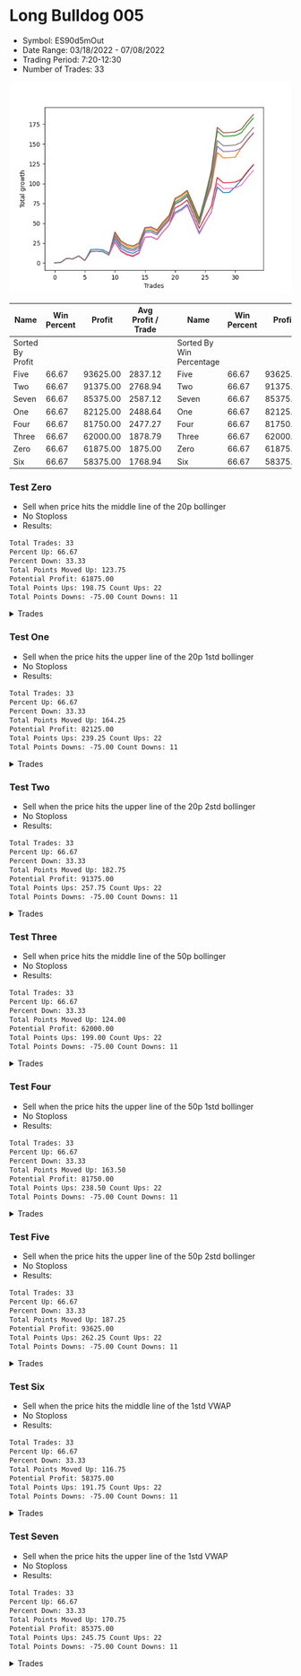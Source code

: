# Long Bulldog 005 
- Symbol: ES90d5mOut
- Date Range: 03/18/2022 - 07/08/2022
- Trading Period: 7:20-12:30
- Number of Trades: 33

![Plot](LongBulldog005ES90d5mOut.png)

| Name | Win Percent | Profit | Avg Profit / Trade |     | Name | Win Percent | Profit | Avg Profit / Trade |
| ---- | ----------- | ------ | ------------------ | --- | ---- | ----------- | ------ | ------------------ |
| Sorted By <br> Profit | | | | | Sorted By <br> Win Percentage ||||
| Five | 66.67 | 93625.00 | 2837.12 |     | Five | 66.67 | 93625.00 | 2837.12 |
| Two | 66.67 | 91375.00 | 2768.94 |     | Two | 66.67 | 91375.00 | 2768.94 |
| Seven | 66.67 | 85375.00 | 2587.12 |     | Seven | 66.67 | 85375.00 | 2587.12 |
| One | 66.67 | 82125.00 | 2488.64 |     | One | 66.67 | 82125.00 | 2488.64 |
| Four | 66.67 | 81750.00 | 2477.27 |     | Four | 66.67 | 81750.00 | 2477.27 |
| Three | 66.67 | 62000.00 | 1878.79 |     | Three | 66.67 | 62000.00 | 1878.79 |
| Zero | 66.67 | 61875.00 | 1875.00 |     | Zero | 66.67 | 61875.00 | 1875.00 |
| Six | 66.67 | 58375.00 | 1768.94 |     | Six | 66.67 | 58375.00 | 1768.94 |

### Test Zero
* Sell when price hits the middle line of the 20p bollinger
* No Stoploss
* Results:
```
Total Trades: 33
Percent Up: 66.67
Percent Down: 33.33
Total Points Moved Up: 123.75
Potential Profit: 61875.00
Total Points Ups: 198.75 Count Ups: 22
Total Points Downs: -75.00 Count Downs: 11
```

<details><summary>Trades</summary>

<code>In: 2022-03-21 10:05:00		Out: 2022-03-21 10:35:55		Total Position Time: 30:55		Total Move Up: 0.50		Total to Date: 0.50</code> <br />
<code>In: 2022-03-23 10:30:00		Out: 2022-03-23 11:00:55		Total Position Time: 30:55		Total Move Up: 5.25		Total to Date: 5.75</code> <br />
<code>In: 2022-03-23 10:45:00		Out: 2022-03-23 11:15:55		Total Position Time: 30:55		Total Move Up: -0.75		Total to Date: 5.00</code> <br />
<code>In: 2022-03-30 08:15:00		Out: 2022-03-30 08:45:55		Total Position Time: 30:55		Total Move Up: 3.75		Total to Date: 8.75</code> <br />
<code>In: 2022-03-30 12:10:00		Out: 2022-03-30 12:40:55		Total Position Time: 30:55		Total Move Up: -5.75		Total to Date: 3.00</code> <br />
<code>In: 2022-03-30 12:25:00		Out: 2022-03-30 12:46:25		Total Position Time: 21:25		Total Move Up: 13.75		Total to Date: 16.75</code> <br />
<code>In: 2022-03-31 11:20:00		Out: 2022-03-31 11:50:55		Total Position Time: 30:55		Total Move Up: 0.25		Total to Date: 17.00</code> <br />
<code>In: 2022-03-31 11:25:00		Out: 2022-03-31 11:55:55		Total Position Time: 30:55		Total Move Up: -0.50		Total to Date: 16.50</code> <br />
<code>In: 2022-04-01 09:05:00		Out: 2022-04-01 09:35:55		Total Position Time: 30:55		Total Move Up: -4.25		Total to Date: 12.25</code> <br />
<code>In: 2022-04-06 11:20:00		Out: 2022-04-06 11:32:35		Total Position Time: 12:35		Total Move Up: 17.50		Total to Date: 29.75</code> <br />
<code>In: 2022-04-12 11:00:00		Out: 2022-04-12 11:30:55		Total Position Time: 30:55		Total Move Up: -11.25		Total to Date: 18.50</code> <br />
<code>In: 2022-04-18 08:40:00		Out: 2022-04-18 09:10:55		Total Position Time: 30:55		Total Move Up: -4.50		Total to Date: 14.00</code> <br />
<code>In: 2022-04-18 08:50:00		Out: 2022-04-18 09:20:55		Total Position Time: 30:55		Total Move Up: -2.00		Total to Date: 12.00</code> <br />
<code>In: 2022-04-20 11:45:00		Out: 2022-04-20 12:15:55		Total Position Time: 30:55		Total Move Up: 4.00		Total to Date: 16.00</code> <br />
<code>In: 2022-04-20 11:55:00		Out: 2022-04-20 12:24:15		Total Position Time: 29:15		Total Move Up: 16.50		Total to Date: 32.50</code> <br />
<code>In: 2022-04-29 07:35:00		Out: 2022-04-29 08:05:55		Total Position Time: 30:55		Total Move Up: 0.75		Total to Date: 33.25</code> <br />
<code>In: 2022-05-02 10:05:00		Out: 2022-05-02 10:35:55		Total Position Time: 30:55		Total Move Up: -3.50		Total to Date: 29.75</code> <br />
<code>In: 2022-05-12 10:50:00		Out: 2022-05-12 11:20:55		Total Position Time: 30:55		Total Move Up: 9.75		Total to Date: 39.50</code> <br />
<code>In: 2022-05-13 11:05:00		Out: 2022-05-13 11:35:55		Total Position Time: 30:55		Total Move Up: 8.25		Total to Date: 47.75</code> <br />
<code>In: 2022-06-02 07:25:00		Out: 2022-06-02 07:38:55		Total Position Time: 13:55		Total Move Up: 16.00		Total to Date: 63.75</code> <br />
<code>In: 2022-06-08 09:45:00		Out: 2022-06-08 10:15:55		Total Position Time: 30:55		Total Move Up: 4.00		Total to Date: 67.75</code> <br />
<code>In: 2022-06-09 08:05:00		Out: 2022-06-09 08:35:55		Total Position Time: 30:55		Total Move Up: 6.00		Total to Date: 73.75</code> <br />
<code>In: 2022-06-09 12:15:00		Out: 2022-06-09 12:45:55		Total Position Time: 30:55		Total Move Up: -17.50		Total to Date: 56.25</code> <br />
<code>In: 2022-06-13 12:15:00		Out: 2022-06-13 12:45:55		Total Position Time: 30:55		Total Move Up: -18.25		Total to Date: 38.00</code> <br />
<code>In: 2022-06-15 11:10:00		Out: 2022-06-15 11:17:05		Total Position Time: 07:05		Total Move Up: 13.25		Total to Date: 51.25</code> <br />
<code>In: 2022-06-15 11:15:00		Out: 2022-06-15 11:17:05		Total Position Time: 02:05		Total Move Up: 12.25		Total to Date: 63.50</code> <br />
<code>In: 2022-06-15 11:35:00		Out: 2022-06-15 11:38:10		Total Position Time: 03:10		Total Move Up: 32.00		Total to Date: 95.50</code> <br />
<code>In: 2022-06-16 11:00:00		Out: 2022-06-16 11:30:55		Total Position Time: 30:55		Total Move Up: -6.75		Total to Date: 88.75</code> <br />
<code>In: 2022-06-16 11:10:00		Out: 2022-06-16 11:40:55		Total Position Time: 30:55		Total Move Up: 0.25		Total to Date: 89.00</code> <br />
<code>In: 2022-06-27 11:00:00		Out: 2022-06-27 11:19:05		Total Position Time: 19:05		Total Move Up: 7.00		Total to Date: 96.00</code> <br />
<code>In: 2022-06-27 12:05:00		Out: 2022-06-27 12:10:30		Total Position Time: 05:30		Total Move Up: 8.75		Total to Date: 104.75</code> <br />
<code>In: 2022-06-29 09:30:00		Out: 2022-06-29 10:00:55		Total Position Time: 30:55		Total Move Up: 9.75		Total to Date: 114.50</code> <br />
<code>In: 2022-07-06 08:45:00		Out: 2022-07-06 09:14:00		Total Position Time: 29:00		Total Move Up: 9.25		Total to Date: 123.75</code> <br />


</details>

### Test One
* Sell when the price hits the upper line of the 20p 1std bollinger
* No Stoploss
* Results:
```
Total Trades: 33
Percent Up: 66.67
Percent Down: 33.33
Total Points Moved Up: 164.25
Potential Profit: 82125.00
Total Points Ups: 239.25 Count Ups: 22
Total Points Downs: -75.00 Count Downs: 11
```

<details><summary>Trades</summary>

<code>In: 2022-03-21 10:05:00		Out: 2022-03-21 10:35:55		Total Position Time: 30:55		Total Move Up: 0.50		Total to Date: 0.50</code> <br />
<code>In: 2022-03-23 10:30:00		Out: 2022-03-23 11:00:55		Total Position Time: 30:55		Total Move Up: 5.25		Total to Date: 5.75</code> <br />
<code>In: 2022-03-23 10:45:00		Out: 2022-03-23 11:15:55		Total Position Time: 30:55		Total Move Up: -0.75		Total to Date: 5.00</code> <br />
<code>In: 2022-03-30 08:15:00		Out: 2022-03-30 08:45:55		Total Position Time: 30:55		Total Move Up: 3.75		Total to Date: 8.75</code> <br />
<code>In: 2022-03-30 12:10:00		Out: 2022-03-30 12:40:55		Total Position Time: 30:55		Total Move Up: -5.75		Total to Date: 3.00</code> <br />
<code>In: 2022-03-30 12:25:00		Out: 2022-03-30 12:55:55		Total Position Time: 30:55		Total Move Up: 11.50		Total to Date: 14.50</code> <br />
<code>In: 2022-03-31 11:20:00		Out: 2022-03-31 11:50:55		Total Position Time: 30:55		Total Move Up: 0.25		Total to Date: 14.75</code> <br />
<code>In: 2022-03-31 11:25:00		Out: 2022-03-31 11:55:55		Total Position Time: 30:55		Total Move Up: -0.50		Total to Date: 14.25</code> <br />
<code>In: 2022-04-01 09:05:00		Out: 2022-04-01 09:35:55		Total Position Time: 30:55		Total Move Up: -4.25		Total to Date: 10.00</code> <br />
<code>In: 2022-04-06 11:20:00		Out: 2022-04-06 11:34:05		Total Position Time: 14:05		Total Move Up: 27.25		Total to Date: 37.25</code> <br />
<code>In: 2022-04-12 11:00:00		Out: 2022-04-12 11:30:55		Total Position Time: 30:55		Total Move Up: -11.25		Total to Date: 26.00</code> <br />
<code>In: 2022-04-18 08:40:00		Out: 2022-04-18 09:10:55		Total Position Time: 30:55		Total Move Up: -4.50		Total to Date: 21.50</code> <br />
<code>In: 2022-04-18 08:50:00		Out: 2022-04-18 09:20:55		Total Position Time: 30:55		Total Move Up: -2.00		Total to Date: 19.50</code> <br />
<code>In: 2022-04-20 11:45:00		Out: 2022-04-20 12:15:55		Total Position Time: 30:55		Total Move Up: 4.00		Total to Date: 23.50</code> <br />
<code>In: 2022-04-20 11:55:00		Out: 2022-04-20 12:25:55		Total Position Time: 30:55		Total Move Up: 19.25		Total to Date: 42.75</code> <br />
<code>In: 2022-04-29 07:35:00		Out: 2022-04-29 08:05:55		Total Position Time: 30:55		Total Move Up: 0.75		Total to Date: 43.50</code> <br />
<code>In: 2022-05-02 10:05:00		Out: 2022-05-02 10:35:55		Total Position Time: 30:55		Total Move Up: -3.50		Total to Date: 40.00</code> <br />
<code>In: 2022-05-12 10:50:00		Out: 2022-05-12 11:20:55		Total Position Time: 30:55		Total Move Up: 9.75		Total to Date: 49.75</code> <br />
<code>In: 2022-05-13 11:05:00		Out: 2022-05-13 11:35:55		Total Position Time: 30:55		Total Move Up: 8.25		Total to Date: 58.00</code> <br />
<code>In: 2022-06-02 07:25:00		Out: 2022-06-02 07:55:55		Total Position Time: 30:55		Total Move Up: 21.75		Total to Date: 79.75</code> <br />
<code>In: 2022-06-08 09:45:00		Out: 2022-06-08 10:15:55		Total Position Time: 30:55		Total Move Up: 4.00		Total to Date: 83.75</code> <br />
<code>In: 2022-06-09 08:05:00		Out: 2022-06-09 08:35:55		Total Position Time: 30:55		Total Move Up: 6.00		Total to Date: 89.75</code> <br />
<code>In: 2022-06-09 12:15:00		Out: 2022-06-09 12:45:55		Total Position Time: 30:55		Total Move Up: -17.50		Total to Date: 72.25</code> <br />
<code>In: 2022-06-13 12:15:00		Out: 2022-06-13 12:45:55		Total Position Time: 30:55		Total Move Up: -18.25		Total to Date: 54.00</code> <br />
<code>In: 2022-06-15 11:10:00		Out: 2022-06-15 11:38:55		Total Position Time: 28:55		Total Move Up: 21.50		Total to Date: 75.50</code> <br />
<code>In: 2022-06-15 11:15:00		Out: 2022-06-15 11:38:55		Total Position Time: 23:55		Total Move Up: 20.50		Total to Date: 96.00</code> <br />
<code>In: 2022-06-15 11:35:00		Out: 2022-06-15 11:38:55		Total Position Time: 03:55		Total Move Up: 43.25		Total to Date: 139.25</code> <br />
<code>In: 2022-06-16 11:00:00		Out: 2022-06-16 11:30:55		Total Position Time: 30:55		Total Move Up: -6.75		Total to Date: 132.50</code> <br />
<code>In: 2022-06-16 11:10:00		Out: 2022-06-16 11:40:55		Total Position Time: 30:55		Total Move Up: 0.25		Total to Date: 132.75</code> <br />
<code>In: 2022-06-27 11:00:00		Out: 2022-06-27 11:30:55		Total Position Time: 30:55		Total Move Up: 0.75		Total to Date: 133.50</code> <br />
<code>In: 2022-06-27 12:05:00		Out: 2022-06-27 12:15:20		Total Position Time: 10:20		Total Move Up: 12.25		Total to Date: 145.75</code> <br />
<code>In: 2022-06-29 09:30:00		Out: 2022-06-29 10:00:55		Total Position Time: 30:55		Total Move Up: 9.75		Total to Date: 155.50</code> <br />
<code>In: 2022-07-06 08:45:00		Out: 2022-07-06 09:15:55		Total Position Time: 30:55		Total Move Up: 8.75		Total to Date: 164.25</code> <br />


</details>

### Test Two
* Sell when the price hits the upper line of the 20p 2std bollinger
* No Stoploss
* Results:
```
Total Trades: 33
Percent Up: 66.67
Percent Down: 33.33
Total Points Moved Up: 182.75
Potential Profit: 91375.00
Total Points Ups: 257.75 Count Ups: 22
Total Points Downs: -75.00 Count Downs: 11
```

<details><summary>Trades</summary>

<code>In: 2022-03-21 10:05:00		Out: 2022-03-21 10:35:55		Total Position Time: 30:55		Total Move Up: 0.50		Total to Date: 0.50</code> <br />
<code>In: 2022-03-23 10:30:00		Out: 2022-03-23 11:00:55		Total Position Time: 30:55		Total Move Up: 5.25		Total to Date: 5.75</code> <br />
<code>In: 2022-03-23 10:45:00		Out: 2022-03-23 11:15:55		Total Position Time: 30:55		Total Move Up: -0.75		Total to Date: 5.00</code> <br />
<code>In: 2022-03-30 08:15:00		Out: 2022-03-30 08:45:55		Total Position Time: 30:55		Total Move Up: 3.75		Total to Date: 8.75</code> <br />
<code>In: 2022-03-30 12:10:00		Out: 2022-03-30 12:40:55		Total Position Time: 30:55		Total Move Up: -5.75		Total to Date: 3.00</code> <br />
<code>In: 2022-03-30 12:25:00		Out: 2022-03-30 12:55:55		Total Position Time: 30:55		Total Move Up: 11.50		Total to Date: 14.50</code> <br />
<code>In: 2022-03-31 11:20:00		Out: 2022-03-31 11:50:55		Total Position Time: 30:55		Total Move Up: 0.25		Total to Date: 14.75</code> <br />
<code>In: 2022-03-31 11:25:00		Out: 2022-03-31 11:55:55		Total Position Time: 30:55		Total Move Up: -0.50		Total to Date: 14.25</code> <br />
<code>In: 2022-04-01 09:05:00		Out: 2022-04-01 09:35:55		Total Position Time: 30:55		Total Move Up: -4.25		Total to Date: 10.00</code> <br />
<code>In: 2022-04-06 11:20:00		Out: 2022-04-06 11:50:55		Total Position Time: 30:55		Total Move Up: 24.50		Total to Date: 34.50</code> <br />
<code>In: 2022-04-12 11:00:00		Out: 2022-04-12 11:30:55		Total Position Time: 30:55		Total Move Up: -11.25		Total to Date: 23.25</code> <br />
<code>In: 2022-04-18 08:40:00		Out: 2022-04-18 09:10:55		Total Position Time: 30:55		Total Move Up: -4.50		Total to Date: 18.75</code> <br />
<code>In: 2022-04-18 08:50:00		Out: 2022-04-18 09:20:55		Total Position Time: 30:55		Total Move Up: -2.00		Total to Date: 16.75</code> <br />
<code>In: 2022-04-20 11:45:00		Out: 2022-04-20 12:15:55		Total Position Time: 30:55		Total Move Up: 4.00		Total to Date: 20.75</code> <br />
<code>In: 2022-04-20 11:55:00		Out: 2022-04-20 12:25:55		Total Position Time: 30:55		Total Move Up: 19.25		Total to Date: 40.00</code> <br />
<code>In: 2022-04-29 07:35:00		Out: 2022-04-29 08:05:55		Total Position Time: 30:55		Total Move Up: 0.75		Total to Date: 40.75</code> <br />
<code>In: 2022-05-02 10:05:00		Out: 2022-05-02 10:35:55		Total Position Time: 30:55		Total Move Up: -3.50		Total to Date: 37.25</code> <br />
<code>In: 2022-05-12 10:50:00		Out: 2022-05-12 11:20:55		Total Position Time: 30:55		Total Move Up: 9.75		Total to Date: 47.00</code> <br />
<code>In: 2022-05-13 11:05:00		Out: 2022-05-13 11:35:55		Total Position Time: 30:55		Total Move Up: 8.25		Total to Date: 55.25</code> <br />
<code>In: 2022-06-02 07:25:00		Out: 2022-06-02 07:55:55		Total Position Time: 30:55		Total Move Up: 21.75		Total to Date: 77.00</code> <br />
<code>In: 2022-06-08 09:45:00		Out: 2022-06-08 10:15:55		Total Position Time: 30:55		Total Move Up: 4.00		Total to Date: 81.00</code> <br />
<code>In: 2022-06-09 08:05:00		Out: 2022-06-09 08:35:55		Total Position Time: 30:55		Total Move Up: 6.00		Total to Date: 87.00</code> <br />
<code>In: 2022-06-09 12:15:00		Out: 2022-06-09 12:45:55		Total Position Time: 30:55		Total Move Up: -17.50		Total to Date: 69.50</code> <br />
<code>In: 2022-06-13 12:15:00		Out: 2022-06-13 12:45:55		Total Position Time: 30:55		Total Move Up: -18.25		Total to Date: 51.25</code> <br />
<code>In: 2022-06-15 11:10:00		Out: 2022-06-15 11:40:55		Total Position Time: 30:55		Total Move Up: 28.50		Total to Date: 79.75</code> <br />
<code>In: 2022-06-15 11:15:00		Out: 2022-06-15 11:41:00		Total Position Time: 26:00		Total Move Up: 32.00		Total to Date: 111.75</code> <br />
<code>In: 2022-06-15 11:35:00		Out: 2022-06-15 11:41:00		Total Position Time: 06:00		Total Move Up: 54.75		Total to Date: 166.50</code> <br />
<code>In: 2022-06-16 11:00:00		Out: 2022-06-16 11:30:55		Total Position Time: 30:55		Total Move Up: -6.75		Total to Date: 159.75</code> <br />
<code>In: 2022-06-16 11:10:00		Out: 2022-06-16 11:40:55		Total Position Time: 30:55		Total Move Up: 0.25		Total to Date: 160.00</code> <br />
<code>In: 2022-06-27 11:00:00		Out: 2022-06-27 11:30:55		Total Position Time: 30:55		Total Move Up: 0.75		Total to Date: 160.75</code> <br />
<code>In: 2022-06-27 12:05:00		Out: 2022-06-27 12:35:55		Total Position Time: 30:55		Total Move Up: 3.50		Total to Date: 164.25</code> <br />
<code>In: 2022-06-29 09:30:00		Out: 2022-06-29 10:00:55		Total Position Time: 30:55		Total Move Up: 9.75		Total to Date: 174.00</code> <br />
<code>In: 2022-07-06 08:45:00		Out: 2022-07-06 09:15:55		Total Position Time: 30:55		Total Move Up: 8.75		Total to Date: 182.75</code> <br />


</details>

### Test Three
* Sell when price hits the middle line of the 50p bollinger
* No Stoploss
* Results:
```
Total Trades: 33
Percent Up: 66.67
Percent Down: 33.33
Total Points Moved Up: 124.00
Potential Profit: 62000.00
Total Points Ups: 199.00 Count Ups: 22
Total Points Downs: -75.00 Count Downs: 11
```

<details><summary>Trades</summary>

<code>In: 2022-03-21 10:05:00		Out: 2022-03-21 10:35:55		Total Position Time: 30:55		Total Move Up: 0.50		Total to Date: 0.50</code> <br />
<code>In: 2022-03-23 10:30:00		Out: 2022-03-23 11:00:55		Total Position Time: 30:55		Total Move Up: 5.25		Total to Date: 5.75</code> <br />
<code>In: 2022-03-23 10:45:00		Out: 2022-03-23 11:15:55		Total Position Time: 30:55		Total Move Up: -0.75		Total to Date: 5.00</code> <br />
<code>In: 2022-03-30 08:15:00		Out: 2022-03-30 08:45:55		Total Position Time: 30:55		Total Move Up: 3.75		Total to Date: 8.75</code> <br />
<code>In: 2022-03-30 12:10:00		Out: 2022-03-30 12:40:55		Total Position Time: 30:55		Total Move Up: -5.75		Total to Date: 3.00</code> <br />
<code>In: 2022-03-30 12:25:00		Out: 2022-03-30 12:55:55		Total Position Time: 30:55		Total Move Up: 11.50		Total to Date: 14.50</code> <br />
<code>In: 2022-03-31 11:20:00		Out: 2022-03-31 11:50:55		Total Position Time: 30:55		Total Move Up: 0.25		Total to Date: 14.75</code> <br />
<code>In: 2022-03-31 11:25:00		Out: 2022-03-31 11:55:55		Total Position Time: 30:55		Total Move Up: -0.50		Total to Date: 14.25</code> <br />
<code>In: 2022-04-01 09:05:00		Out: 2022-04-01 09:35:55		Total Position Time: 30:55		Total Move Up: -4.25		Total to Date: 10.00</code> <br />
<code>In: 2022-04-06 11:20:00		Out: 2022-04-06 11:32:15		Total Position Time: 12:15		Total Move Up: 16.00		Total to Date: 26.00</code> <br />
<code>In: 2022-04-12 11:00:00		Out: 2022-04-12 11:30:55		Total Position Time: 30:55		Total Move Up: -11.25		Total to Date: 14.75</code> <br />
<code>In: 2022-04-18 08:40:00		Out: 2022-04-18 09:10:55		Total Position Time: 30:55		Total Move Up: -4.50		Total to Date: 10.25</code> <br />
<code>In: 2022-04-18 08:50:00		Out: 2022-04-18 09:20:55		Total Position Time: 30:55		Total Move Up: -2.00		Total to Date: 8.25</code> <br />
<code>In: 2022-04-20 11:45:00		Out: 2022-04-20 12:15:55		Total Position Time: 30:55		Total Move Up: 4.00		Total to Date: 12.25</code> <br />
<code>In: 2022-04-20 11:55:00		Out: 2022-04-20 12:25:50		Total Position Time: 30:50		Total Move Up: 20.00		Total to Date: 32.25</code> <br />
<code>In: 2022-04-29 07:35:00		Out: 2022-04-29 08:05:55		Total Position Time: 30:55		Total Move Up: 0.75		Total to Date: 33.00</code> <br />
<code>In: 2022-05-02 10:05:00		Out: 2022-05-02 10:35:55		Total Position Time: 30:55		Total Move Up: -3.50		Total to Date: 29.50</code> <br />
<code>In: 2022-05-12 10:50:00		Out: 2022-05-12 11:20:55		Total Position Time: 30:55		Total Move Up: 9.75		Total to Date: 39.25</code> <br />
<code>In: 2022-05-13 11:05:00		Out: 2022-05-13 11:35:55		Total Position Time: 30:55		Total Move Up: 8.25		Total to Date: 47.50</code> <br />
<code>In: 2022-06-02 07:25:00		Out: 2022-06-02 07:55:55		Total Position Time: 30:55		Total Move Up: 21.75		Total to Date: 69.25</code> <br />
<code>In: 2022-06-08 09:45:00		Out: 2022-06-08 10:15:55		Total Position Time: 30:55		Total Move Up: 4.00		Total to Date: 73.25</code> <br />
<code>In: 2022-06-09 08:05:00		Out: 2022-06-09 08:35:55		Total Position Time: 30:55		Total Move Up: 6.00		Total to Date: 79.25</code> <br />
<code>In: 2022-06-09 12:15:00		Out: 2022-06-09 12:45:55		Total Position Time: 30:55		Total Move Up: -17.50		Total to Date: 61.75</code> <br />
<code>In: 2022-06-13 12:15:00		Out: 2022-06-13 12:45:55		Total Position Time: 30:55		Total Move Up: -18.25		Total to Date: 43.50</code> <br />
<code>In: 2022-06-15 11:10:00		Out: 2022-06-15 11:38:45		Total Position Time: 28:45		Total Move Up: 14.50		Total to Date: 58.00</code> <br />
<code>In: 2022-06-15 11:15:00		Out: 2022-06-15 11:38:45		Total Position Time: 23:45		Total Move Up: 13.50		Total to Date: 71.50</code> <br />
<code>In: 2022-06-15 11:35:00		Out: 2022-06-15 11:38:45		Total Position Time: 03:45		Total Move Up: 36.25		Total to Date: 107.75</code> <br />
<code>In: 2022-06-16 11:00:00		Out: 2022-06-16 11:30:55		Total Position Time: 30:55		Total Move Up: -6.75		Total to Date: 101.00</code> <br />
<code>In: 2022-06-16 11:10:00		Out: 2022-06-16 11:40:55		Total Position Time: 30:55		Total Move Up: 0.25		Total to Date: 101.25</code> <br />
<code>In: 2022-06-27 11:00:00		Out: 2022-06-27 11:30:55		Total Position Time: 30:55		Total Move Up: 0.75		Total to Date: 102.00</code> <br />
<code>In: 2022-06-27 12:05:00		Out: 2022-06-27 12:35:55		Total Position Time: 30:55		Total Move Up: 3.50		Total to Date: 105.50</code> <br />
<code>In: 2022-06-29 09:30:00		Out: 2022-06-29 10:00:55		Total Position Time: 30:55		Total Move Up: 9.75		Total to Date: 115.25</code> <br />
<code>In: 2022-07-06 08:45:00		Out: 2022-07-06 09:15:55		Total Position Time: 30:55		Total Move Up: 8.75		Total to Date: 124.00</code> <br />


</details>

### Test Four
* Sell when the price hits the upper line of the 50p 1std bollinger
* No Stoploss
* Results:
```
Total Trades: 33
Percent Up: 66.67
Percent Down: 33.33
Total Points Moved Up: 163.50
Potential Profit: 81750.00
Total Points Ups: 238.50 Count Ups: 22
Total Points Downs: -75.00 Count Downs: 11
```

<details><summary>Trades</summary>

<code>In: 2022-03-21 10:05:00		Out: 2022-03-21 10:35:55		Total Position Time: 30:55		Total Move Up: 0.50		Total to Date: 0.50</code> <br />
<code>In: 2022-03-23 10:30:00		Out: 2022-03-23 11:00:55		Total Position Time: 30:55		Total Move Up: 5.25		Total to Date: 5.75</code> <br />
<code>In: 2022-03-23 10:45:00		Out: 2022-03-23 11:15:55		Total Position Time: 30:55		Total Move Up: -0.75		Total to Date: 5.00</code> <br />
<code>In: 2022-03-30 08:15:00		Out: 2022-03-30 08:45:55		Total Position Time: 30:55		Total Move Up: 3.75		Total to Date: 8.75</code> <br />
<code>In: 2022-03-30 12:10:00		Out: 2022-03-30 12:40:55		Total Position Time: 30:55		Total Move Up: -5.75		Total to Date: 3.00</code> <br />
<code>In: 2022-03-30 12:25:00		Out: 2022-03-30 12:55:55		Total Position Time: 30:55		Total Move Up: 11.50		Total to Date: 14.50</code> <br />
<code>In: 2022-03-31 11:20:00		Out: 2022-03-31 11:50:55		Total Position Time: 30:55		Total Move Up: 0.25		Total to Date: 14.75</code> <br />
<code>In: 2022-03-31 11:25:00		Out: 2022-03-31 11:55:55		Total Position Time: 30:55		Total Move Up: -0.50		Total to Date: 14.25</code> <br />
<code>In: 2022-04-01 09:05:00		Out: 2022-04-01 09:35:55		Total Position Time: 30:55		Total Move Up: -4.25		Total to Date: 10.00</code> <br />
<code>In: 2022-04-06 11:20:00		Out: 2022-04-06 11:32:45		Total Position Time: 12:45		Total Move Up: 22.50		Total to Date: 32.50</code> <br />
<code>In: 2022-04-12 11:00:00		Out: 2022-04-12 11:30:55		Total Position Time: 30:55		Total Move Up: -11.25		Total to Date: 21.25</code> <br />
<code>In: 2022-04-18 08:40:00		Out: 2022-04-18 09:10:55		Total Position Time: 30:55		Total Move Up: -4.50		Total to Date: 16.75</code> <br />
<code>In: 2022-04-18 08:50:00		Out: 2022-04-18 09:20:55		Total Position Time: 30:55		Total Move Up: -2.00		Total to Date: 14.75</code> <br />
<code>In: 2022-04-20 11:45:00		Out: 2022-04-20 12:15:55		Total Position Time: 30:55		Total Move Up: 4.00		Total to Date: 18.75</code> <br />
<code>In: 2022-04-20 11:55:00		Out: 2022-04-20 12:25:55		Total Position Time: 30:55		Total Move Up: 19.25		Total to Date: 38.00</code> <br />
<code>In: 2022-04-29 07:35:00		Out: 2022-04-29 08:05:55		Total Position Time: 30:55		Total Move Up: 0.75		Total to Date: 38.75</code> <br />
<code>In: 2022-05-02 10:05:00		Out: 2022-05-02 10:35:55		Total Position Time: 30:55		Total Move Up: -3.50		Total to Date: 35.25</code> <br />
<code>In: 2022-05-12 10:50:00		Out: 2022-05-12 11:20:55		Total Position Time: 30:55		Total Move Up: 9.75		Total to Date: 45.00</code> <br />
<code>In: 2022-05-13 11:05:00		Out: 2022-05-13 11:35:55		Total Position Time: 30:55		Total Move Up: 8.25		Total to Date: 53.25</code> <br />
<code>In: 2022-06-02 07:25:00		Out: 2022-06-02 07:55:55		Total Position Time: 30:55		Total Move Up: 21.75		Total to Date: 75.00</code> <br />
<code>In: 2022-06-08 09:45:00		Out: 2022-06-08 10:15:55		Total Position Time: 30:55		Total Move Up: 4.00		Total to Date: 79.00</code> <br />
<code>In: 2022-06-09 08:05:00		Out: 2022-06-09 08:35:55		Total Position Time: 30:55		Total Move Up: 6.00		Total to Date: 85.00</code> <br />
<code>In: 2022-06-09 12:15:00		Out: 2022-06-09 12:45:55		Total Position Time: 30:55		Total Move Up: -17.50		Total to Date: 67.50</code> <br />
<code>In: 2022-06-13 12:15:00		Out: 2022-06-13 12:45:55		Total Position Time: 30:55		Total Move Up: -18.25		Total to Date: 49.25</code> <br />
<code>In: 2022-06-15 11:10:00		Out: 2022-06-15 11:39:00		Total Position Time: 29:00		Total Move Up: 25.75		Total to Date: 75.00</code> <br />
<code>In: 2022-06-15 11:15:00		Out: 2022-06-15 11:39:00		Total Position Time: 24:00		Total Move Up: 24.75		Total to Date: 99.75</code> <br />
<code>In: 2022-06-15 11:35:00		Out: 2022-06-15 11:39:00		Total Position Time: 04:00		Total Move Up: 47.50		Total to Date: 147.25</code> <br />
<code>In: 2022-06-16 11:00:00		Out: 2022-06-16 11:30:55		Total Position Time: 30:55		Total Move Up: -6.75		Total to Date: 140.50</code> <br />
<code>In: 2022-06-16 11:10:00		Out: 2022-06-16 11:40:55		Total Position Time: 30:55		Total Move Up: 0.25		Total to Date: 140.75</code> <br />
<code>In: 2022-06-27 11:00:00		Out: 2022-06-27 11:30:55		Total Position Time: 30:55		Total Move Up: 0.75		Total to Date: 141.50</code> <br />
<code>In: 2022-06-27 12:05:00		Out: 2022-06-27 12:35:55		Total Position Time: 30:55		Total Move Up: 3.50		Total to Date: 145.00</code> <br />
<code>In: 2022-06-29 09:30:00		Out: 2022-06-29 10:00:55		Total Position Time: 30:55		Total Move Up: 9.75		Total to Date: 154.75</code> <br />
<code>In: 2022-07-06 08:45:00		Out: 2022-07-06 09:15:55		Total Position Time: 30:55		Total Move Up: 8.75		Total to Date: 163.50</code> <br />


</details>

### Test Five
* Sell when the price hits the upper line of the 50p 2std bollinger
* No Stoploss
* Results:
```
Total Trades: 33
Percent Up: 66.67
Percent Down: 33.33
Total Points Moved Up: 187.25
Potential Profit: 93625.00
Total Points Ups: 262.25 Count Ups: 22
Total Points Downs: -75.00 Count Downs: 11
```

<details><summary>Trades</summary>

<code>In: 2022-03-21 10:05:00		Out: 2022-03-21 10:35:55		Total Position Time: 30:55		Total Move Up: 0.50		Total to Date: 0.50</code> <br />
<code>In: 2022-03-23 10:30:00		Out: 2022-03-23 11:00:55		Total Position Time: 30:55		Total Move Up: 5.25		Total to Date: 5.75</code> <br />
<code>In: 2022-03-23 10:45:00		Out: 2022-03-23 11:15:55		Total Position Time: 30:55		Total Move Up: -0.75		Total to Date: 5.00</code> <br />
<code>In: 2022-03-30 08:15:00		Out: 2022-03-30 08:45:55		Total Position Time: 30:55		Total Move Up: 3.75		Total to Date: 8.75</code> <br />
<code>In: 2022-03-30 12:10:00		Out: 2022-03-30 12:40:55		Total Position Time: 30:55		Total Move Up: -5.75		Total to Date: 3.00</code> <br />
<code>In: 2022-03-30 12:25:00		Out: 2022-03-30 12:55:55		Total Position Time: 30:55		Total Move Up: 11.50		Total to Date: 14.50</code> <br />
<code>In: 2022-03-31 11:20:00		Out: 2022-03-31 11:50:55		Total Position Time: 30:55		Total Move Up: 0.25		Total to Date: 14.75</code> <br />
<code>In: 2022-03-31 11:25:00		Out: 2022-03-31 11:55:55		Total Position Time: 30:55		Total Move Up: -0.50		Total to Date: 14.25</code> <br />
<code>In: 2022-04-01 09:05:00		Out: 2022-04-01 09:35:55		Total Position Time: 30:55		Total Move Up: -4.25		Total to Date: 10.00</code> <br />
<code>In: 2022-04-06 11:20:00		Out: 2022-04-06 11:34:25		Total Position Time: 14:25		Total Move Up: 29.00		Total to Date: 39.00</code> <br />
<code>In: 2022-04-12 11:00:00		Out: 2022-04-12 11:30:55		Total Position Time: 30:55		Total Move Up: -11.25		Total to Date: 27.75</code> <br />
<code>In: 2022-04-18 08:40:00		Out: 2022-04-18 09:10:55		Total Position Time: 30:55		Total Move Up: -4.50		Total to Date: 23.25</code> <br />
<code>In: 2022-04-18 08:50:00		Out: 2022-04-18 09:20:55		Total Position Time: 30:55		Total Move Up: -2.00		Total to Date: 21.25</code> <br />
<code>In: 2022-04-20 11:45:00		Out: 2022-04-20 12:15:55		Total Position Time: 30:55		Total Move Up: 4.00		Total to Date: 25.25</code> <br />
<code>In: 2022-04-20 11:55:00		Out: 2022-04-20 12:25:55		Total Position Time: 30:55		Total Move Up: 19.25		Total to Date: 44.50</code> <br />
<code>In: 2022-04-29 07:35:00		Out: 2022-04-29 08:05:55		Total Position Time: 30:55		Total Move Up: 0.75		Total to Date: 45.25</code> <br />
<code>In: 2022-05-02 10:05:00		Out: 2022-05-02 10:35:55		Total Position Time: 30:55		Total Move Up: -3.50		Total to Date: 41.75</code> <br />
<code>In: 2022-05-12 10:50:00		Out: 2022-05-12 11:20:55		Total Position Time: 30:55		Total Move Up: 9.75		Total to Date: 51.50</code> <br />
<code>In: 2022-05-13 11:05:00		Out: 2022-05-13 11:35:55		Total Position Time: 30:55		Total Move Up: 8.25		Total to Date: 59.75</code> <br />
<code>In: 2022-06-02 07:25:00		Out: 2022-06-02 07:55:55		Total Position Time: 30:55		Total Move Up: 21.75		Total to Date: 81.50</code> <br />
<code>In: 2022-06-08 09:45:00		Out: 2022-06-08 10:15:55		Total Position Time: 30:55		Total Move Up: 4.00		Total to Date: 85.50</code> <br />
<code>In: 2022-06-09 08:05:00		Out: 2022-06-09 08:35:55		Total Position Time: 30:55		Total Move Up: 6.00		Total to Date: 91.50</code> <br />
<code>In: 2022-06-09 12:15:00		Out: 2022-06-09 12:45:55		Total Position Time: 30:55		Total Move Up: -17.50		Total to Date: 74.00</code> <br />
<code>In: 2022-06-13 12:15:00		Out: 2022-06-13 12:45:55		Total Position Time: 30:55		Total Move Up: -18.25		Total to Date: 55.75</code> <br />
<code>In: 2022-06-15 11:10:00		Out: 2022-06-15 11:40:55		Total Position Time: 30:55		Total Move Up: 28.50		Total to Date: 84.25</code> <br />
<code>In: 2022-06-15 11:15:00		Out: 2022-06-15 11:41:00		Total Position Time: 26:00		Total Move Up: 32.00		Total to Date: 116.25</code> <br />
<code>In: 2022-06-15 11:35:00		Out: 2022-06-15 11:41:00		Total Position Time: 06:00		Total Move Up: 54.75		Total to Date: 171.00</code> <br />
<code>In: 2022-06-16 11:00:00		Out: 2022-06-16 11:30:55		Total Position Time: 30:55		Total Move Up: -6.75		Total to Date: 164.25</code> <br />
<code>In: 2022-06-16 11:10:00		Out: 2022-06-16 11:40:55		Total Position Time: 30:55		Total Move Up: 0.25		Total to Date: 164.50</code> <br />
<code>In: 2022-06-27 11:00:00		Out: 2022-06-27 11:30:55		Total Position Time: 30:55		Total Move Up: 0.75		Total to Date: 165.25</code> <br />
<code>In: 2022-06-27 12:05:00		Out: 2022-06-27 12:35:55		Total Position Time: 30:55		Total Move Up: 3.50		Total to Date: 168.75</code> <br />
<code>In: 2022-06-29 09:30:00		Out: 2022-06-29 10:00:55		Total Position Time: 30:55		Total Move Up: 9.75		Total to Date: 178.50</code> <br />
<code>In: 2022-07-06 08:45:00		Out: 2022-07-06 09:15:55		Total Position Time: 30:55		Total Move Up: 8.75		Total to Date: 187.25</code> <br />


</details>

### Test Six
* Sell when the price hits the middle line of the 1std VWAP
* No Stoploss
* Results:
```
Total Trades: 33
Percent Up: 66.67
Percent Down: 33.33
Total Points Moved Up: 116.75
Potential Profit: 58375.00
Total Points Ups: 191.75 Count Ups: 22
Total Points Downs: -75.00 Count Downs: 11
```

<details><summary>Trades</summary>

<code>In: 2022-03-21 10:05:00		Out: 2022-03-21 10:35:55		Total Position Time: 30:55		Total Move Up: 0.50		Total to Date: 0.50</code> <br />
<code>In: 2022-03-23 10:30:00		Out: 2022-03-23 11:00:55		Total Position Time: 30:55		Total Move Up: 5.25		Total to Date: 5.75</code> <br />
<code>In: 2022-03-23 10:45:00		Out: 2022-03-23 11:15:55		Total Position Time: 30:55		Total Move Up: -0.75		Total to Date: 5.00</code> <br />
<code>In: 2022-03-30 08:15:00		Out: 2022-03-30 08:45:55		Total Position Time: 30:55		Total Move Up: 3.75		Total to Date: 8.75</code> <br />
<code>In: 2022-03-30 12:10:00		Out: 2022-03-30 12:40:55		Total Position Time: 30:55		Total Move Up: -5.75		Total to Date: 3.00</code> <br />
<code>In: 2022-03-30 12:25:00		Out: 2022-03-30 12:55:55		Total Position Time: 30:55		Total Move Up: 11.50		Total to Date: 14.50</code> <br />
<code>In: 2022-03-31 11:20:00		Out: 2022-03-31 11:50:55		Total Position Time: 30:55		Total Move Up: 0.25		Total to Date: 14.75</code> <br />
<code>In: 2022-03-31 11:25:00		Out: 2022-03-31 11:55:55		Total Position Time: 30:55		Total Move Up: -0.50		Total to Date: 14.25</code> <br />
<code>In: 2022-04-01 09:05:00		Out: 2022-04-01 09:35:55		Total Position Time: 30:55		Total Move Up: -4.25		Total to Date: 10.00</code> <br />
<code>In: 2022-04-06 11:20:00		Out: 2022-04-06 11:32:25		Total Position Time: 12:25		Total Move Up: 17.00		Total to Date: 27.00</code> <br />
<code>In: 2022-04-12 11:00:00		Out: 2022-04-12 11:30:55		Total Position Time: 30:55		Total Move Up: -11.25		Total to Date: 15.75</code> <br />
<code>In: 2022-04-18 08:40:00		Out: 2022-04-18 09:10:55		Total Position Time: 30:55		Total Move Up: -4.50		Total to Date: 11.25</code> <br />
<code>In: 2022-04-18 08:50:00		Out: 2022-04-18 09:20:55		Total Position Time: 30:55		Total Move Up: -2.00		Total to Date: 9.25</code> <br />
<code>In: 2022-04-20 11:45:00		Out: 2022-04-20 12:15:55		Total Position Time: 30:55		Total Move Up: 4.00		Total to Date: 13.25</code> <br />
<code>In: 2022-04-20 11:55:00		Out: 2022-04-20 12:25:55		Total Position Time: 30:55		Total Move Up: 19.25		Total to Date: 32.50</code> <br />
<code>In: 2022-04-29 07:35:00		Out: 2022-04-29 08:05:55		Total Position Time: 30:55		Total Move Up: 0.75		Total to Date: 33.25</code> <br />
<code>In: 2022-05-02 10:05:00		Out: 2022-05-02 10:35:55		Total Position Time: 30:55		Total Move Up: -3.50		Total to Date: 29.75</code> <br />
<code>In: 2022-05-12 10:50:00		Out: 2022-05-12 11:20:55		Total Position Time: 30:55		Total Move Up: 9.75		Total to Date: 39.50</code> <br />
<code>In: 2022-05-13 11:05:00		Out: 2022-05-13 11:35:55		Total Position Time: 30:55		Total Move Up: 8.25		Total to Date: 47.75</code> <br />
<code>In: 2022-06-02 07:25:00		Out: 2022-06-02 07:34:25		Total Position Time: 09:25		Total Move Up: 14.25		Total to Date: 62.00</code> <br />
<code>In: 2022-06-08 09:45:00		Out: 2022-06-08 10:15:55		Total Position Time: 30:55		Total Move Up: 4.00		Total to Date: 66.00</code> <br />
<code>In: 2022-06-09 08:05:00		Out: 2022-06-09 08:35:55		Total Position Time: 30:55		Total Move Up: 6.00		Total to Date: 72.00</code> <br />
<code>In: 2022-06-09 12:15:00		Out: 2022-06-09 12:45:55		Total Position Time: 30:55		Total Move Up: -17.50		Total to Date: 54.50</code> <br />
<code>In: 2022-06-13 12:15:00		Out: 2022-06-13 12:45:55		Total Position Time: 30:55		Total Move Up: -18.25		Total to Date: 36.25</code> <br />
<code>In: 2022-06-15 11:10:00		Out: 2022-06-15 11:38:45		Total Position Time: 28:45		Total Move Up: 14.50		Total to Date: 50.75</code> <br />
<code>In: 2022-06-15 11:15:00		Out: 2022-06-15 11:38:45		Total Position Time: 23:45		Total Move Up: 13.50		Total to Date: 64.25</code> <br />
<code>In: 2022-06-15 11:35:00		Out: 2022-06-15 11:38:45		Total Position Time: 03:45		Total Move Up: 36.25		Total to Date: 100.50</code> <br />
<code>In: 2022-06-16 11:00:00		Out: 2022-06-16 11:30:55		Total Position Time: 30:55		Total Move Up: -6.75		Total to Date: 93.75</code> <br />
<code>In: 2022-06-16 11:10:00		Out: 2022-06-16 11:40:55		Total Position Time: 30:55		Total Move Up: 0.25		Total to Date: 94.00</code> <br />
<code>In: 2022-06-27 11:00:00		Out: 2022-06-27 11:30:55		Total Position Time: 30:55		Total Move Up: 0.75		Total to Date: 94.75</code> <br />
<code>In: 2022-06-27 12:05:00		Out: 2022-06-27 12:35:55		Total Position Time: 30:55		Total Move Up: 3.50		Total to Date: 98.25</code> <br />
<code>In: 2022-06-29 09:30:00		Out: 2022-06-29 10:00:55		Total Position Time: 30:55		Total Move Up: 9.75		Total to Date: 108.00</code> <br />
<code>In: 2022-07-06 08:45:00		Out: 2022-07-06 09:15:55		Total Position Time: 30:55		Total Move Up: 8.75		Total to Date: 116.75</code> <br />


</details>

### Test Seven
* Sell when the price hits the upper line of the 1std VWAP
* No Stoploss
* Results:
```
Total Trades: 33
Percent Up: 66.67
Percent Down: 33.33
Total Points Moved Up: 170.75
Potential Profit: 85375.00
Total Points Ups: 245.75 Count Ups: 22
Total Points Downs: -75.00 Count Downs: 11
```

<details><summary>Trades</summary>

<code>In: 2022-03-21 10:05:00		Out: 2022-03-21 10:35:55		Total Position Time: 30:55		Total Move Up: 0.50		Total to Date: 0.50</code> <br />
<code>In: 2022-03-23 10:30:00		Out: 2022-03-23 11:00:55		Total Position Time: 30:55		Total Move Up: 5.25		Total to Date: 5.75</code> <br />
<code>In: 2022-03-23 10:45:00		Out: 2022-03-23 11:15:55		Total Position Time: 30:55		Total Move Up: -0.75		Total to Date: 5.00</code> <br />
<code>In: 2022-03-30 08:15:00		Out: 2022-03-30 08:45:55		Total Position Time: 30:55		Total Move Up: 3.75		Total to Date: 8.75</code> <br />
<code>In: 2022-03-30 12:10:00		Out: 2022-03-30 12:40:55		Total Position Time: 30:55		Total Move Up: -5.75		Total to Date: 3.00</code> <br />
<code>In: 2022-03-30 12:25:00		Out: 2022-03-30 12:55:55		Total Position Time: 30:55		Total Move Up: 11.50		Total to Date: 14.50</code> <br />
<code>In: 2022-03-31 11:20:00		Out: 2022-03-31 11:50:55		Total Position Time: 30:55		Total Move Up: 0.25		Total to Date: 14.75</code> <br />
<code>In: 2022-03-31 11:25:00		Out: 2022-03-31 11:55:55		Total Position Time: 30:55		Total Move Up: -0.50		Total to Date: 14.25</code> <br />
<code>In: 2022-04-01 09:05:00		Out: 2022-04-01 09:35:55		Total Position Time: 30:55		Total Move Up: -4.25		Total to Date: 10.00</code> <br />
<code>In: 2022-04-06 11:20:00		Out: 2022-04-06 11:32:55		Total Position Time: 12:55		Total Move Up: 25.00		Total to Date: 35.00</code> <br />
<code>In: 2022-04-12 11:00:00		Out: 2022-04-12 11:30:55		Total Position Time: 30:55		Total Move Up: -11.25		Total to Date: 23.75</code> <br />
<code>In: 2022-04-18 08:40:00		Out: 2022-04-18 09:10:55		Total Position Time: 30:55		Total Move Up: -4.50		Total to Date: 19.25</code> <br />
<code>In: 2022-04-18 08:50:00		Out: 2022-04-18 09:20:55		Total Position Time: 30:55		Total Move Up: -2.00		Total to Date: 17.25</code> <br />
<code>In: 2022-04-20 11:45:00		Out: 2022-04-20 12:15:55		Total Position Time: 30:55		Total Move Up: 4.00		Total to Date: 21.25</code> <br />
<code>In: 2022-04-20 11:55:00		Out: 2022-04-20 12:25:55		Total Position Time: 30:55		Total Move Up: 19.25		Total to Date: 40.50</code> <br />
<code>In: 2022-04-29 07:35:00		Out: 2022-04-29 08:05:55		Total Position Time: 30:55		Total Move Up: 0.75		Total to Date: 41.25</code> <br />
<code>In: 2022-05-02 10:05:00		Out: 2022-05-02 10:35:55		Total Position Time: 30:55		Total Move Up: -3.50		Total to Date: 37.75</code> <br />
<code>In: 2022-05-12 10:50:00		Out: 2022-05-12 11:20:55		Total Position Time: 30:55		Total Move Up: 9.75		Total to Date: 47.50</code> <br />
<code>In: 2022-05-13 11:05:00		Out: 2022-05-13 11:35:55		Total Position Time: 30:55		Total Move Up: 8.25		Total to Date: 55.75</code> <br />
<code>In: 2022-06-02 07:25:00		Out: 2022-06-02 07:42:35		Total Position Time: 17:35		Total Move Up: 18.25		Total to Date: 74.00</code> <br />
<code>In: 2022-06-08 09:45:00		Out: 2022-06-08 10:15:55		Total Position Time: 30:55		Total Move Up: 4.00		Total to Date: 78.00</code> <br />
<code>In: 2022-06-09 08:05:00		Out: 2022-06-09 08:35:55		Total Position Time: 30:55		Total Move Up: 6.00		Total to Date: 84.00</code> <br />
<code>In: 2022-06-09 12:15:00		Out: 2022-06-09 12:45:55		Total Position Time: 30:55		Total Move Up: -17.50		Total to Date: 66.50</code> <br />
<code>In: 2022-06-13 12:15:00		Out: 2022-06-13 12:45:55		Total Position Time: 30:55		Total Move Up: -18.25		Total to Date: 48.25</code> <br />
<code>In: 2022-06-15 11:10:00		Out: 2022-06-15 11:40:55		Total Position Time: 30:55		Total Move Up: 28.50		Total to Date: 76.75</code> <br />
<code>In: 2022-06-15 11:15:00		Out: 2022-06-15 11:40:55		Total Position Time: 25:55		Total Move Up: 27.50		Total to Date: 104.25</code> <br />
<code>In: 2022-06-15 11:35:00		Out: 2022-06-15 11:40:55		Total Position Time: 05:55		Total Move Up: 50.25		Total to Date: 154.50</code> <br />
<code>In: 2022-06-16 11:00:00		Out: 2022-06-16 11:30:55		Total Position Time: 30:55		Total Move Up: -6.75		Total to Date: 147.75</code> <br />
<code>In: 2022-06-16 11:10:00		Out: 2022-06-16 11:40:55		Total Position Time: 30:55		Total Move Up: 0.25		Total to Date: 148.00</code> <br />
<code>In: 2022-06-27 11:00:00		Out: 2022-06-27 11:30:55		Total Position Time: 30:55		Total Move Up: 0.75		Total to Date: 148.75</code> <br />
<code>In: 2022-06-27 12:05:00		Out: 2022-06-27 12:35:55		Total Position Time: 30:55		Total Move Up: 3.50		Total to Date: 152.25</code> <br />
<code>In: 2022-06-29 09:30:00		Out: 2022-06-29 10:00:55		Total Position Time: 30:55		Total Move Up: 9.75		Total to Date: 162.00</code> <br />
<code>In: 2022-07-06 08:45:00		Out: 2022-07-06 09:15:55		Total Position Time: 30:55		Total Move Up: 8.75		Total to Date: 170.75</code> <br />


</details>